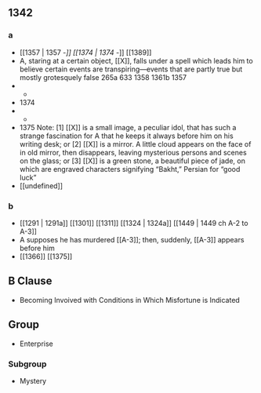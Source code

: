 ## 1342
### a
- [[1357 | 1357 -*]] [[1374 | 1374 -*]] [[1389]] 
- A, staring at a certain object, [[X]], falls under a spell which leads him to believe certain events are transpiring—events that are partly true but mostly grotesquely false 265a 633 1358 1361b 1357
- -
- 1374
- -
- 1375 Note: [1] [[X]] is a small image, a peculiar idol, that has such a strange fascination for A that he keeps it always before him on his writing desk; or [2] [[X]] is a mirror. A little cloud appears on the face of in old mirror, then disappears, leaving mysterious persons and scenes on the glass; or [3] [[X]] is a green stone, a beautiful piece of jade, on which are engraved characters signifying “Bakht,” Persian for “good luck”
- [[undefined]] 

### b
- [[1291 | 1291a]] [[1301]] [[1311]] [[1324 | 1324a]] [[1449 | 1449 ch A-2 to A-3]] 
- A supposes he has murdered [[A-3]]; then, suddenly, [[A-3]] appears before him
- [[1366]] [[1375]] 

## B Clause
- Becoming Invoived with Conditions in Which Misfortune is Indicated

## Group
- Enterprise

### Subgroup
- Mystery

